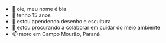 - 👋 oie, meu nome é bia 
- 👀 tenho 15 anos
- 🌱 estou apendendo desenho e escultura 
- 💞️ estou procurando a colaborar em cuidar do meio ambiente
- 📫 moro em Campo Mourão, Paraná

<!---
><
